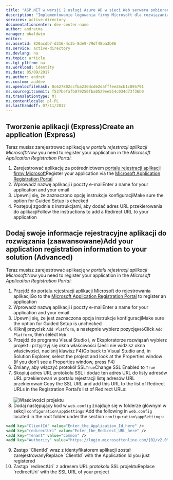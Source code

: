 ```yaml
---
title: "ASP.NET w wersji 2 usługi Azure AD w sieci Web serwera pobieranie rozpoczęte — Config | Dokumentacja firmy Microsoft"
description: "Implementowanie logowania firmy Microsoft dla rozwiązania ASP.NET z aplikacji opartych na przeglądarce sieci web tradycyjnych przy użyciu standardowego protokołu OpenID Connect"
services: active-directory
documentationcenter: dev-center-name
author: andretms
manager: mbaldwin
editor: 
ms.assetid: 820acdb7-d316-4c3b-8de9-79df48ba3b06
ms.service: active-directory
ms.devlang: na
ms.topic: article
ms.tgt_pltfrm: na
ms.workload: identity
ms.date: 05/09/2017
ms.author: andret
ms.custom: aaddev
ms.openlocfilehash: 0c627802ccfba230dcde2dafffee26cb1c895791
ms.sourcegitcommit: f537befafb079256fba0529ee554c034d73f36b0
ms.translationtype: MT
ms.contentlocale: pl-PL
ms.lasthandoff: 07/11/2017
---
```

## <a name="create-an-application-express"></a><span data-ttu-id="87752-103">Tworzenie aplikacji (Express)</span><span class="sxs-lookup"><span data-stu-id="87752-103">Create an application (Express)</span></span>
<span data-ttu-id="87752-104">Teraz musisz zarejestrować aplikację w *portalu rejestracji aplikacji Microsoft*:</span><span class="sxs-lookup"><span data-stu-id="87752-104">Now you need to register your application in the *Microsoft Application Registration Portal*:</span></span>
1. <span data-ttu-id="87752-105">Zarejestrować aplikację za pośrednictwem [portalu rejestracji aplikacji firmy Microsoft](https://apps.dev.microsoft.com/portal/register-app?appType=serverSideWebApp&appTech=aspNetWebAppOwin&step=configure)</span><span class="sxs-lookup"><span data-stu-id="87752-105">Register your application via the [Microsoft Application Registration Portal](https://apps.dev.microsoft.com/portal/register-app?appType=serverSideWebApp&appTech=aspNetWebAppOwin&step=configure)</span></span>
2.  <span data-ttu-id="87752-106">Wprowadź nazwę aplikacji i poczty e-mail</span><span class="sxs-lookup"><span data-stu-id="87752-106">Enter a name for your application and your email</span></span>
3.  <span data-ttu-id="87752-107">Upewnij się, że zaznaczono opcję instrukcje konfiguracji</span><span class="sxs-lookup"><span data-stu-id="87752-107">Make sure the option for Guided Setup is checked</span></span>
4.  <span data-ttu-id="87752-108">Postępuj zgodnie z instrukcjami, aby dodać adres URL przekierowania do aplikacji</span><span class="sxs-lookup"><span data-stu-id="87752-108">Follow the instructions to add a Redirect URL to your application</span></span>

## <a name="add-your-application-registration-information-to-your-solution-advanced"></a><span data-ttu-id="87752-109">Dodaj swoje informacje rejestracyjne aplikacji do rozwiązania (zaawansowane)</span><span class="sxs-lookup"><span data-stu-id="87752-109">Add your application registration information to your solution (Advanced)</span></span>
<span data-ttu-id="87752-110">Teraz musisz zarejestrować aplikację w *portalu rejestracji aplikacji Microsoft*:</span><span class="sxs-lookup"><span data-stu-id="87752-110">Now you need to register your application in the *Microsoft Application Registration Portal*:</span></span>
1. <span data-ttu-id="87752-111">Przejdź do [portalu rejestracji aplikacji Microsoft](https://apps.dev.microsoft.com/portal/register-app) do rejestrowania aplikacji</span><span class="sxs-lookup"><span data-stu-id="87752-111">Go to the [Microsoft Application Registration Portal](https://apps.dev.microsoft.com/portal/register-app) to register an application</span></span>
2. <span data-ttu-id="87752-112">Wprowadź nazwę aplikacji i poczty e-mail</span><span class="sxs-lookup"><span data-stu-id="87752-112">Enter a name for your application and your email</span></span> 
3.  <span data-ttu-id="87752-113">Upewnij się, że jest zaznaczona opcja instrukcje konfiguracji</span><span class="sxs-lookup"><span data-stu-id="87752-113">Make sure the option for Guided Setup is unchecked</span></span>
4.  <span data-ttu-id="87752-114">Kliknij przycisk `Add Platform`, a następnie wybierz pozycję`Web`</span><span class="sxs-lookup"><span data-stu-id="87752-114">Click `Add Platform`, then select `Web`</span></span>
5.  <span data-ttu-id="87752-115">Przejdź do programu Visual Studio i, w Eksploratorze rozwiązań wybierz projekt i przyjrzyj się okna właściwości (Jeśli nie widzisz okna właściwości, naciśnij klawisz F4)</span><span class="sxs-lookup"><span data-stu-id="87752-115">Go back to Visual Studio and, in Solution Explorer, select the project and look at the Properties window (if you don’t see a Properties window, press F4)</span></span>
6.  <span data-ttu-id="87752-116">Zmiany, aby włączyć protokół SSL`True`</span><span class="sxs-lookup"><span data-stu-id="87752-116">Change SSL Enabled to `True`</span></span>
7.  <span data-ttu-id="87752-117">Skopiuj adres URL protokołu SSL i dodać ten adres URL do listy adresów URL przekierowań w portalu rejestracji listę adresów URL przekierowań:</span><span class="sxs-lookup"><span data-stu-id="87752-117">Copy the SSL URL and add this URL to the list of Redirect URLs in the Registration Portal’s list of Redirect URLs:</span></span><br/><br/>![Właściwości projektu](media/active-directory-serversidewebapp-aspnetwebappowin-configure/vsprojectproperties.png)<br />
8.  <span data-ttu-id="87752-119">Dodaj następujący kod w `web.config` znajduje się w folderze głównym w sekcji `configuration\appSettings`:</span><span class="sxs-lookup"><span data-stu-id="87752-119">Add the following in `web.config` located in the root folder under the section `configuration\appSettings`:</span></span>

```xml
<add key="ClientId" value="Enter_the_Application_Id_here" />
<add key="redirectUri" value="Enter_the_Redirect_URL_here" />
<add key="Tenant" value="common" />
<add key="Authority" value="https://login.microsoftonline.com/{0}/v2.0" /> 
```
<!-- Workaround for Docs conversion bug -->
<ol start="9">
<li>
<span data-ttu-id="87752-120">Zastąp `ClientId` wraz z identyfikatorem aplikacji został zarejestrowany</span><span class="sxs-lookup"><span data-stu-id="87752-120">Replace `ClientId` with the Application Id you just registered</span></span>
</li>
<li>
<span data-ttu-id="87752-121">Zastąp `redirectUri` z adresem URL protokołu SSL projektu</span><span class="sxs-lookup"><span data-stu-id="87752-121">Replace `redirectUri` with the SSL URL of your project</span></span>
</li>
</ol>
<!-- End Docs -->
